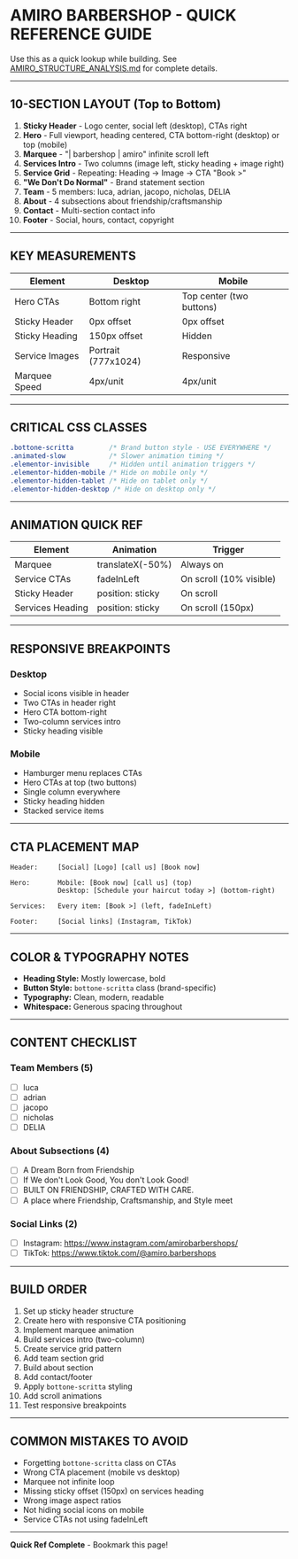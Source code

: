 # AMIRO BARBERSHOP - QUICK REFERENCE GUIDE

Use this as a quick lookup while building. See [AMIRO_STRUCTURE_ANALYSIS.md](./AMIRO_STRUCTURE_ANALYSIS.md) for complete details.

---

## 10-SECTION LAYOUT (Top to Bottom)

1. **Sticky Header** - Logo center, social left (desktop), CTAs right
2. **Hero** - Full viewport, heading centered, CTA bottom-right (desktop) or top (mobile)
3. **Marquee** - "| barbershop | amiro" infinite scroll left
4. **Services Intro** - Two columns (image left, sticky heading + image right)
5. **Service Grid** - Repeating: Heading → Image → CTA "Book >"
6. **"We Don't Do Normal"** - Brand statement section
7. **Team** - 5 members: luca, adrian, jacopo, nicholas, DELIA
8. **About** - 4 subsections about friendship/craftsmanship
9. **Contact** - Multi-section contact info
10. **Footer** - Social, hours, contact, copyright

---

## KEY MEASUREMENTS

| Element | Desktop | Mobile |
|---------|---------|--------|
| Hero CTAs | Bottom right | Top center (two buttons) |
| Sticky Header | 0px offset | 0px offset |
| Sticky Heading | 150px offset | Hidden |
| Service Images | Portrait (777x1024) | Responsive |
| Marquee Speed | 4px/unit | 4px/unit |

---

## CRITICAL CSS CLASSES

```css
.bottone-scritta         /* Brand button style - USE EVERYWHERE */
.animated-slow           /* Slower animation timing */
.elementor-invisible     /* Hidden until animation triggers */
.elementor-hidden-mobile /* Hide on mobile only */
.elementor-hidden-tablet /* Hide on tablet only */
.elementor-hidden-desktop /* Hide on desktop only */
```

---

## ANIMATION QUICK REF

| Element | Animation | Trigger |
|---------|-----------|---------|
| Marquee | translateX(-50%) | Always on |
| Service CTAs | fadeInLeft | On scroll (10% visible) |
| Sticky Header | position: sticky | On scroll |
| Services Heading | position: sticky | On scroll (150px) |

---

## RESPONSIVE BREAKPOINTS

### Desktop
- Social icons visible in header
- Two CTAs in header right
- Hero CTA bottom-right
- Two-column services intro
- Sticky heading visible

### Mobile
- Hamburger menu replaces CTAs
- Hero CTAs at top (two buttons)
- Single column everywhere
- Sticky heading hidden
- Stacked service items

---

## CTA PLACEMENT MAP

```
Header:     [Social] [Logo] [call us] [Book now]

Hero:       Mobile: [Book now] [call us] (top)
            Desktop: [Schedule your haircut today >] (bottom-right)

Services:   Every item: [Book >] (left, fadeInLeft)

Footer:     [Social links] (Instagram, TikTok)
```

---

## COLOR & TYPOGRAPHY NOTES

- **Heading Style:** Mostly lowercase, bold
- **Button Style:** `bottone-scritta` class (brand-specific)
- **Typography:** Clean, modern, readable
- **Whitespace:** Generous spacing throughout

---

## CONTENT CHECKLIST

### Team Members (5)
- [ ] luca
- [ ] adrian
- [ ] jacopo
- [ ] nicholas
- [ ] DELIA

### About Subsections (4)
- [ ] A Dream Born from Friendship
- [ ] If We don't Look Good, You don't Look Good!
- [ ] BUILT ON FRIENDSHIP, CRAFTED WITH CARE.
- [ ] A place where Friendship, Craftsmanship, and Style meet

### Social Links (2)
- [ ] Instagram: https://www.instagram.com/amirobarbershops/
- [ ] TikTok: https://www.tiktok.com/@amiro.barbershops

---

## BUILD ORDER

1. Set up sticky header structure
2. Create hero with responsive CTA positioning
3. Implement marquee animation
4. Build services intro (two-column)
5. Create service grid pattern
6. Add team section grid
7. Build about section
8. Add contact/footer
9. Apply `bottone-scritta` styling
10. Add scroll animations
11. Test responsive breakpoints

---

## COMMON MISTAKES TO AVOID

- Forgetting `bottone-scritta` class on CTAs
- Wrong CTA placement (mobile vs desktop)
- Marquee not infinite loop
- Missing sticky offset (150px) on services heading
- Wrong image aspect ratios
- Not hiding social icons on mobile
- Service CTAs not using fadeInLeft

---

**Quick Ref Complete** - Bookmark this page!
